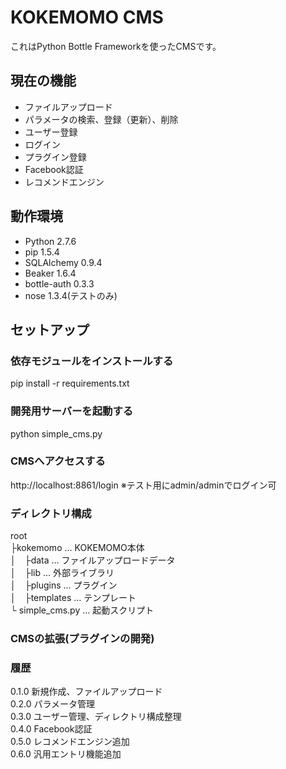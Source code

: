 # KOKEMOMO CMS

これはPython Bottle Frameworkを使ったCMSです。

## 現在の機能
+ ファイルアップロード
+ パラメータの検索、登録（更新）、削除
+ ユーザー登録
+ ログイン
+ プラグイン登録
+ Facebook認証
+ レコメンドエンジン

## 動作環境
+ Python 2.7.6
+ pip 1.5.4
+ SQLAlchemy 0.9.4
+ Beaker 1.6.4
+ bottle-auth 0.3.3
+ nose 1.3.4(テストのみ)

## セットアップ
### 依存モジュールをインストールする
pip install -r requirements.txt
### 開発用サーバーを起動する
python simple_cms.py
### CMSへアクセスする
http://localhost:8861/login
※テスト用にadmin/adminでログイン可

### ディレクトリ構成
  root  
  ├kokemomo … KOKEMOMO本体  
  │　├data … ファイルアップロードデータ  
  │　├lib … 外部ライブラリ  
  │　├plugins … プラグイン  
  │　├templates … テンプレート  
  └ simple_cms.py … 起動スクリプト  


### CMSの拡張(プラグインの開発)

### 履歴
  0.1.0 新規作成、ファイルアップロード  
  0.2.0 パラメータ管理  
  0.3.0 ユーザー管理、ディレクトリ構成整理  
  0.4.0 Facebook認証  
  0.5.0 レコメンドエンジン追加  
  0.6.0 汎用エントリ機能追加  
